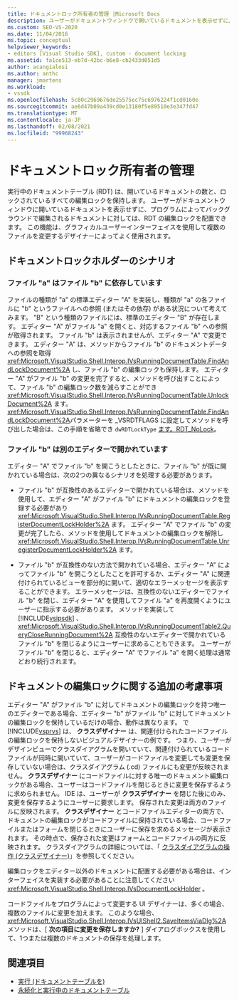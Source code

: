 ```yaml
---
title: ドキュメントロック所有者の管理 |Microsoft Docs
description: ユーザーがドキュメントウィンドウで開いているドキュメントを表示せずに、実行中のドキュメントテーブル内のドキュメントに対して編集ロックを設定する方法について説明します。
ms.custom: SEO-VS-2020
ms.date: 11/04/2016
ms.topic: conceptual
helpviewer_keywords:
- editors [Visual Studio SDK], custom - document locking
ms.assetid: fa1ce513-eb7d-42bc-b6e8-cb2433d051d5
author: acangialosi
ms.author: anthc
manager: jmartens
ms.workload:
- vssdk
ms.openlocfilehash: 5c80c2969676de25575ec75c6976224f1cd0160e
ms.sourcegitcommit: ae6d47b09a439cd0e13180f5e89510e3e347fd47
ms.translationtype: MT
ms.contentlocale: ja-JP
ms.lasthandoff: 02/08/2021
ms.locfileid: "99968243"
---
```

# <a name="document-lock-holder-management"></a>ドキュメントロック所有者の管理

実行中のドキュメントテーブル (RDT) は、開いているドキュメントの数と、ロックされているすべての編集ロックを保持します。 ユーザーがドキュメントウィンドウに開いているドキュメントを表示せずに、プログラムによってバックグラウンドで編集されるドキュメントに対しては、RDT の編集ロックを配置できます。 この機能は、グラフィカルユーザーインターフェイスを使用して複数のファイルを変更するデザイナーによってよく使用されます。

## <a name="document-lock-holder-scenarios"></a>ドキュメントロックホルダーのシナリオ

### <a name="file-a-has-a-dependence-on-file-b"></a>ファイル "a" はファイル "b" に依存しています

ファイルの種類が "a" の標準エディター "A" を実装し、種類が "a" の各ファイルに "b" というファイルへの参照 (またはその依存) がある状況について考えてみます。 "B" という種類のファイルには、標準のエディター "B" が存在します。 エディター "A" がファイル "a" を開くと、対応するファイル "b" への参照が取得されます。 ファイル "b" は表示されませんが、エディター "A" で変更できます。 エディター "A" は、メソッドからファイル "b" のドキュメントデータへの参照を取得 <xref:Microsoft.VisualStudio.Shell.Interop.IVsRunningDocumentTable.FindAndLockDocument%2A> し、ファイル "b" の編集ロックも保持します。 エディター "A" がファイル "b" の変更を完了すると、メソッドを呼び出すことによって、ファイル "b" の編集ロック数を減らすことができ <xref:Microsoft.VisualStudio.Shell.Interop.IVsRunningDocumentTable.UnlockDocument%2A> ます。 <xref:Microsoft.VisualStudio.Shell.Interop.IVsRunningDocumentTable.FindAndLockDocument%2A>パラメーターを _VSRDTFLAGS に設定してメソッドを呼び出した場合は、この手順を省略でき `dwRDTLockType` [ます。RDT_NoLock](<xref:Microsoft.VisualStudio.Shell.Interop._VSRDTFLAGS.RDT_NoLock>)。

### <a name="file-b-is-opened-by-a-different-editor"></a>ファイル "b" は別のエディターで開かれています

エディター "A" でファイル "b" を開こうとしたときに、ファイル "b" が既に開かれている場合は、次の2つの異なるシナリオを処理する必要があります。

- ファイル "b" が互換性のあるエディターで開かれている場合は、メソッドを使用して、エディター "A" がファイル "b" にドキュメントの編集ロックを登録する必要があり <xref:Microsoft.VisualStudio.Shell.Interop.IVsRunningDocumentTable.RegisterDocumentLockHolder%2A> ます。 エディター "A" でファイル "b" の変更が完了したら、メソッドを使用してドキュメントの編集ロックを解除し <xref:Microsoft.VisualStudio.Shell.Interop.IVsRunningDocumentTable.UnregisterDocumentLockHolder%2A> ます。

- ファイル "b" が互換性のない方法で開かれている場合、エディター "A" によってファイル "b" を開こうとしたことを許可するか、エディター "A" に関連付けられているビューを部分的に開いて、適切なエラーメッセージを表示することができます。 エラーメッセージは、互換性のないエディターでファイル "b" を閉じ、エディター "A" を使用してファイル "a" を再度開くようにユーザーに指示する必要があります。 メソッドを実装して [!INCLUDE[vsipsdk](../extensibility/includes/vsipsdk_md.md)] 、 <xref:Microsoft.VisualStudio.Shell.Interop.IVsRunningDocumentTable2.QueryCloseRunningDocument%2A> 互換性のないエディターで開かれているファイル "b" を閉じるようにユーザーに求めることもできます。 ユーザーがファイル "b" を閉じると、エディター "A" でファイル "a" を開く処理は通常どおり続行されます。

## <a name="additional-document-edit-lock-considerations"></a>ドキュメントの編集ロックに関する追加の考慮事項

エディター "A" がファイル "b" に対してドキュメントの編集ロックを持つ唯一のエディターである場合、エディター "b" がファイル "b" に対してドキュメントの編集ロックを保持しているだけの場合、動作は異なります。 で [!INCLUDE[vsprvs](../code-quality/includes/vsprvs_md.md)] は、 **クラスデザイナー** は、関連付けられたコードファイルの編集ロックを保持しないビジュアルデザイナーの例です。 つまり、ユーザーがデザインビューでクラスダイアグラムを開いていて、関連付けられているコードファイルが同時に開いていて、ユーザーがコードファイルを変更しても変更を保存していない場合は、クラスダイアグラム (.cd) ファイルにも変更が反映されません。 **クラスデザイナー** にコードファイルに対する唯一のドキュメント編集ロックがある場合、ユーザーはコードファイルを閉じるときに変更を保存するように求められません。 IDE は、ユーザーが **クラスデザイナー** を閉じた後にのみ、変更を保存するようにユーザーに要求します。 保存された変更は両方のファイルに反映されます。 **クラスデザイナー** とコードファイルエディターの両方で、ドキュメントの編集ロックがコードファイルに保持されている場合、コードファイルまたはフォームを閉じるときにユーザーに保存を求めるメッセージが表示されます。 その時点で、保存された変更はフォームとコードファイルの両方に反映されます。 クラスダイアグラムの詳細については、「 [クラスダイアグラムの操作 (クラスデザイナー)](../ide/class-designer/designing-and-viewing-classes-and-types.md)」を参照してください。

編集ロックをエディター以外のドキュメントに配置する必要がある場合は、インターフェイスを実装する必要があることに注意してください <xref:Microsoft.VisualStudio.Shell.Interop.IVsDocumentLockHolder> 。

コードファイルをプログラムによって変更する UI デザイナーは、多くの場合、複数のファイルに変更を加えます。 このような場合、 <xref:Microsoft.VisualStudio.Shell.Interop.IVsUIShell2.SaveItemsViaDlg%2A> メソッドは、[ **次の項目に変更を保存しますか?** ] ダイアログボックスを使用して、1つまたは複数のドキュメントの保存を処理します。

## <a name="see-also"></a>関連項目

- [実行 (ドキュメントテーブルを)](../extensibility/internals/running-document-table.md)
- [永続化と実行中のドキュメントテーブル](../extensibility/internals/persistence-and-the-running-document-table.md)
